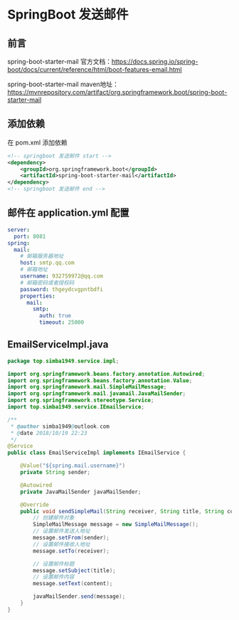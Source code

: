 # SpringBoot 发送邮件

## 前言

spring-boot-starter-mail 官方文档：https://docs.spring.io/spring-boot/docs/current/reference/html/boot-features-email.html

spring-boot-starter-mail maven地址：https://mvnrepository.com/artifact/org.springframework.boot/spring-boot-starter-mail

## 添加依赖

在 pom.xml 添加依赖

```xml
<!-- springboot 发送邮件 start -->
<dependency>
    <groupId>org.springframework.boot</groupId>
    <artifactId>spring-boot-starter-mail</artifactId>
</dependency>
<!-- springboot 发送邮件 end -->
```

## 邮件在 application.yml 配置

```yaml
server:
  port: 8081
spring:
  mail:
    # 邮箱服务器地址
    host: smtp.qq.com
    # 邮箱地址
    username: 932759972@qq.com
    # 邮箱密码或者授权码
    password: thgeydcvgpntbdfi
    properties:
      mail:
        smtp:
          auth: true
          timeout: 25000
```

## EmailServiceImpl.java

```java
package top.simba1949.service.impl;

import org.springframework.beans.factory.annotation.Autowired;
import org.springframework.beans.factory.annotation.Value;
import org.springframework.mail.SimpleMailMessage;
import org.springframework.mail.javamail.JavaMailSender;
import org.springframework.stereotype.Service;
import top.simba1949.service.IEmailService;

/**
 * @author simba1949@outlook.com
 * @date 2018/10/19 22:23
 */
@Service
public class EmailServiceImpl implements IEmailService {

    @Value("${spring.mail.username}")
    private String sender;

    @Autowired
    private JavaMailSender javaMailSender;

    @Override
    public void sendSimpleMail(String receiver, String title, String content) {
        // 创建邮件对象
        SimpleMailMessage message = new SimpleMailMessage();
        // 设置邮件发送人地址
        message.setFrom(sender);
        // 设置邮件接收人地址
        message.setTo(receiver);

        // 设置邮件标题
        message.setSubject(title);
        // 设置邮件内容
        message.setText(content);

        javaMailSender.send(message);
    }
}
```

